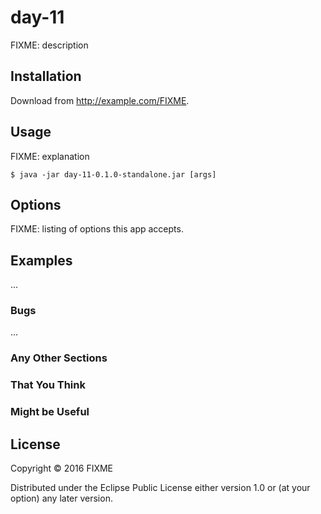 # day-11

FIXME: description

## Installation

Download from http://example.com/FIXME.

## Usage

FIXME: explanation

    $ java -jar day-11-0.1.0-standalone.jar [args]

## Options

FIXME: listing of options this app accepts.

## Examples

...

### Bugs

...

### Any Other Sections
### That You Think
### Might be Useful

## License

Copyright © 2016 FIXME

Distributed under the Eclipse Public License either version 1.0 or (at
your option) any later version.
